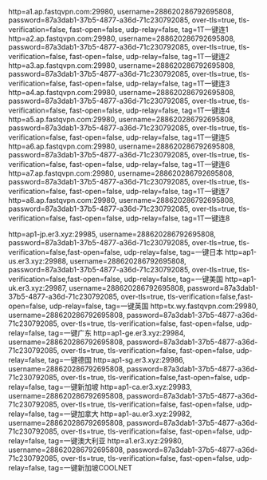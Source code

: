 http=a1.ap.fastqvpn.com:29980, username=288620286792695808, password=87a3dab1-37b5-4877-a36d-71c230792085, over-tls=true, tls-verification=false, fast-open=false, udp-relay=false, tag=1T一键连1
http=a2.ap.fastqvpn.com:29980, username=288620286792695808, password=87a3dab1-37b5-4877-a36d-71c230792085, over-tls=true, tls-verification=false, fast-open=false, udp-relay=false, tag=1T一键连2
http=a3.ap.fastqvpn.com:29980, username=288620286792695808, password=87a3dab1-37b5-4877-a36d-71c230792085, over-tls=true, tls-verification=false, fast-open=false, udp-relay=false, tag=1T一键连3
http=a4.ap.fastqvpn.com:29980, username=288620286792695808, password=87a3dab1-37b5-4877-a36d-71c230792085, over-tls=true, tls-verification=false, fast-open=false, udp-relay=false, tag=1T一键连4
http=a5.ap.fastqvpn.com:29980, username=288620286792695808, password=87a3dab1-37b5-4877-a36d-71c230792085, over-tls=true, tls-verification=false, fast-open=false, udp-relay=false, tag=1T一键连5
http=a6.ap.fastqvpn.com:29980, username=288620286792695808, password=87a3dab1-37b5-4877-a36d-71c230792085, over-tls=true, tls-verification=false, fast-open=false, udp-relay=false, tag=1T一键连6
http=a7.ap.fastqvpn.com:29980, username=288620286792695808, password=87a3dab1-37b5-4877-a36d-71c230792085, over-tls=true, tls-verification=false, fast-open=false, udp-relay=false, tag=1T一键连7
http=a8.ap.fastqvpn.com:29980, username=288620286792695808, password=87a3dab1-37b5-4877-a36d-71c230792085, over-tls=true, tls-verification=false, fast-open=false, udp-relay=false, tag=1T一键连8

http=ap1-jp.er3.xyz:29985, username=288620286792695808, password=87a3dab1-37b5-4877-a36d-71c230792085, over-tls=true, tls-verification=false,fast-open=false, udp-relay=false, tag=一键日本
http=ap1-us.er3.xyz:29988, username=288620286792695808, password=87a3dab1-37b5-4877-a36d-71c230792085, over-tls=true, tls-verification=false,fast-open=false, udp-relay=false, tag=一键美国
http=ap1-uk.er3.xyz:29987, username=288620286792695808, password=87a3dab1-37b5-4877-a36d-71c230792085, over-tls=true, tls-verification=false,fast-open=false, udp-relay=false, tag=一键英国
http=tx.wy.fastqvpn.com:29980, username=288620286792695808, password=87a3dab1-37b5-4877-a36d-71c230792085, over-tls=true, tls-verification=false, fast-open=false, udp-relay=false, tag=一键广东
http=ap1-ge.er3.xyz:29984, username=288620286792695808, password=87a3dab1-37b5-4877-a36d-71c230792085, over-tls=true, tls-verification=false, fast-open=false, udp-relay=false, tag=一键德国
http=ap1-sg.er3.xyz:29986, username=288620286792695808, password=87a3dab1-37b5-4877-a36d-71c230792085, over-tls=true, tls-verification=false,fast-open=false, udp-relay=false, tag=一键新加坡
http=ap1-ca.er3.xyz:29983, username=288620286792695808, password=87a3dab1-37b5-4877-a36d-71c230792085, over-tls=true, tls-verification=false, fast-open=false, udp-relay=false, tag=一键加拿大
http=ap1-au.er3.xyz:29982, username=288620286792695808, password=87a3dab1-37b5-4877-a36d-71c230792085, over-tls=true, tls-verification=false, fast-open=false, udp-relay=false, tag=一键澳大利亚
http=a1.er3.xyz:29980, username=288620286792695808, password=87a3dab1-37b5-4877-a36d-71c230792085, over-tls=true, tls-verification=false, fast-open=false, udp-relay=false, tag=一键新加坡COOLNET

